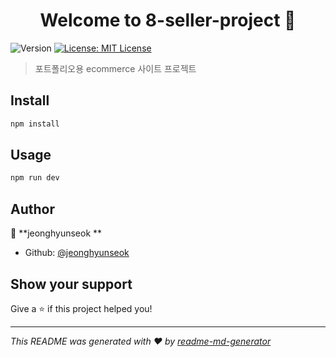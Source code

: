 <h1 align="center">Welcome to 8-seller-project 👋</h1>
<p>
  <img alt="Version" src="https://img.shields.io/badge/version-0.0.1-blue.svg?cacheSeconds=2592000" />
  <a href="#" target="_blank">
    <img alt="License: MIT License" src="https://img.shields.io/badge/License-MIT License-yellow.svg" />
  </a>
</p>

> 포트폴리오용 ecommerce 사이트 프로젝트

## Install

```sh
npm install
```

## Usage

```sh
npm run dev
```

## Author

👤 **jeonghyunseok **

- Github: [@jeonghyunseok](https://github.com/jeonghyunseok)

## Show your support

Give a ⭐️ if this project helped you!

---

_This README was generated with ❤️ by [readme-md-generator](https://github.com/kefranabg/readme-md-generator)_
